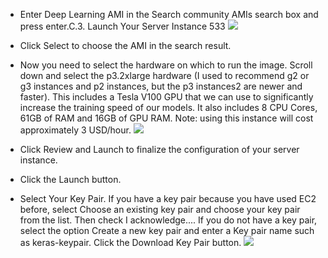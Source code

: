 
- Enter Deep Learning AMI in the Search community AMIs search box and press enter.C.3. Launch Your Server Instance 533
    ![](https://github.com/fenago/katacoda-scenarios/raw/master/deep-learning-computer-vision/deep-learning-computer-vision-aws/steps/5/1.JPG)

- Click Select to choose the AMI in the search result.

- Now you need to select the hardware on which to run the image. Scroll down and select
the p3.2xlarge hardware (I used to recommend g2 or g3 instances and p2 instances, but
the p3 instances2 are newer and faster). This includes a Tesla V100 GPU that we can use
to significantly increase the training speed of our models. It also includes 8 CPU Cores,
61GB of RAM and 16GB of GPU RAM. Note: using this instance will cost approximately 3 USD/hour.
    ![](https://github.com/fenago/katacoda-scenarios/raw/master/deep-learning-computer-vision/deep-learning-computer-vision-aws/steps/5/2.JPG)

- Click Review and Launch to finalize the configuration of your server instance.

-  Click the Launch button.

- Select Your Key Pair.
If you have a key pair because you have used EC2 before, select Choose an existing key pair
and choose your key pair from the list. Then check I acknowledge.... If you do not have a key
pair, select the option Create a new key pair and enter a Key pair name such as keras-keypair.
Click the Download Key Pair button.
    ![](https://github.com/fenago/katacoda-scenarios/raw/master/deep-learning-computer-vision/deep-learning-computer-vision-aws/steps/5/3.JPG)

